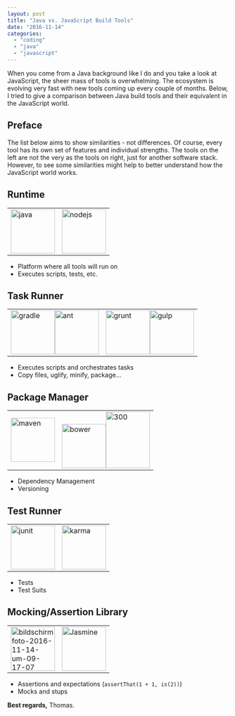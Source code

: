 ```yaml
---
layout: post
title: "Java vs. JavaScript Build Tools"
date: "2016-11-14"
categories: 
  - "coding"
  - "java"
  - "javascript"
---
```


When you come from a Java background like I do and you take a look at JavaScript, the sheer mass of tools is overwhelming.
The ecosystem is evolving very fast with new tools coming up every couple of months. 
Below, I tried to give a comparison between Java build tools and their equivalent in the JavaScript world.

## Preface

The list below aims to show similarities - not differences. 
Of course, every tool has its own set of features and individual strengths. 
The tools on the left are not the very as the tools on right, just for another software stack. However, to see some similarities might help to better understand how the JavaScript world works.

## Runtime

<table><tbody><tr><td style="vertical-align: middle;"><a href="https://www.java.com" target="_blank"><img src="images/java.png" alt="java" width="100" class="aligncenter size-full wp-image-3434"></a></td><td style="vertical-align: middle;"><a href="https://nodejs.org" target="_blank"><img src="images/nodejs.png" alt="nodejs" width="100" class="aligncenter size-full wp-image-3435"></a></td></tr></tbody></table>

- Platform where all tools will run on
- Executes scripts, tests, etc.

## Task Runner

<table><tbody><tr><td style="vertical-align: middle;"><a href="https://gradle.org" target="_blank"><img src="images/gradle.png" alt="gradle" width="100" class="aligncenter size-full wp-image-3437"></a><a href="http://ant.apache.org" target="_blank"><img src="images/ant.gif" alt="ant" width="100" class="aligncenter size-full wp-image-3469"></a></td><td style="vertical-align: middle;"><a href="http://gruntjs.com" target="_blank"><img src="images/grunt.png" alt="grunt" width="100" class="aligncenter size-full wp-image-3438"></a><a href="http://gulpjs.com" target="_blank"><img src="images/gulp-300x220.jpg" alt="gulp" width="100" class="aligncenter size-medium wp-image-3472"></a></td></tr></tbody></table>

- Executes scripts and orchestrates tasks
- Copy files, uglify, minify, package...

## Package Manager

<table><tbody><tr><td style="vertical-align: middle;"><a href="http://search.maven.org" target="_blank"><img src="images/maven.png" alt="maven" width="100" class="aligncenter size-full wp-image-3439"></a></td><td style="vertical-align: middle;"><a href="https://bower.io" target="_blank"><img src="images/bower.png" alt="bower" width="100" class="aligncenter size-full wp-image-3442"></a><a href="https://www.npmjs.com" target="_blank"><img src="images/npm-300x128.png" alt="300" height="128" width="100" class="aligncenter size-medium wp-image-3447"></a></td></tr></tbody></table>

- Dependency Management
- Versioning

## Test Runner

<table><tbody><tr><td style="vertical-align: middle;"><a href="http://junit.org" target="_blank"><img src="images/junit.png" alt="junit" width="100" class="aligncenter size-full wp-image-3443"></a></td><td style="vertical-align: middle;"><a href="https://karma-runner.github.io" target="_blank"><img src="images/karma-300x69.png" alt="karma" width="100" class="aligncenter size-medium wp-image-3444"></a></td></tr></tbody></table>

- Tests
- Test Suits

## Mocking/Assertion Library

<table><tbody><tr><td style="vertical-align: middle;"><a href="http://hamcrest.org" target="_blank"><img src="images/Bildschirmfoto-2016-11-14-um-09.17.07-300x69.png" alt="bildschirmfoto-2016-11-14-um-09-17-07" width="100" class="aligncenter size-medium wp-image-3428"></a></td><td style="vertical-align: middle;"><a href="https://jasmine.github.io" target="_blank"><img src="images/jasmine.png" alt="Jasmine" width="100" class="aligncenter size-full wp-image-3440"></a></td></tr></tbody></table>

- Assertions and expectations (`assertThat(1 + 1, is(2))`)
- Mocks and stups

**Best regards,** Thomas.

